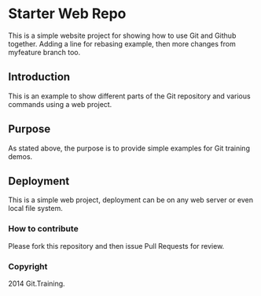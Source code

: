 # Starter Web Repo

This is a simple website project for showing how to use Git and Github together.
Adding a line for rebasing example, then more changes from myfeature branch too.

## Introduction

This is an example to show different parts of the Git repository and various commands using a web project.

## Purpose

As stated above, the purpose is to provide simple examples for Git training demos.

## Deployment

This is a simple web project, deployment can be on any web server or even local file system.

### How to contribute

Please fork this repository and then issue Pull Requests for review.

### Copyright

2014 Git.Training.
